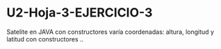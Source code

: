 # U2-Hoja-3-EJERCICIO-3
Satelite en JAVA con constructores varía coordenadas: altura, longitud y latitud con constructores ..
